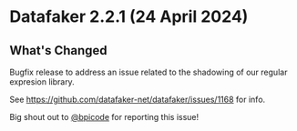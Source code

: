 # Datafaker 2.2.1 (24 April 2024)

## What's Changed

Bugfix release to address an issue related to the shadowing of our regular expresion library.

See https://github.com/datafaker-net/datafaker/issues/1168 for info.

Big shout out to [@bpicode](https://github.com/bpicode) for reporting this issue! 


